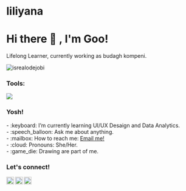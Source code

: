 # liliyana
# <summary><strong>Hi there :wave: , I'm Goo!</strong></summary>
Lifelong Learner, currently working as budagh kompeni.
<p align="left"> <img src="https://komarev.com/ghpvc/?username=goonesmile&label=Profile%20views&color=0e75b6&style=flat" alt="isrealodejobi" />
</p>

### <summary><strong>Tools:</strong></summary>
<p>
    <img src="https://img.shields.io/badge/Text%20Editor-Visual%20Studio%20Code-blue?&logo=visual%20studio%20code&logoColor=blue" />
</p>

### <summary><strong>Yosh!</strong></summary>
<p>
    - :keyboard: I’m currently learning UI/UX Desaign and Data Analytics. </br>
    - :speech_balloon: Ask me about anything.</br>
    - :mailbox: How to reach me: <a href="mailto:nadiyaauliya06@gmail.com">Email me!</a>  </br>
    - :cloud: Pronouns: She/Her. </br>
    - :game_die: Drawing are part of me. </br>
<p>

### <summary><strong>Let's connect!</strong></summary>
<a href="https://www.x.com/yours">
  <img align="left" alt="Goo's Twitter" width="20px" src="https://simpleicons.now.sh/x/495f7e" />
</a>
<a href="https://www.instagram.com/yours/">
  <img align="left" alt="Goo's Instagram" width="20px" src="https://simpleicons.now.sh/instagram/495f7e" />
</a>
<a href="https://yours.com/">
  <img align="left" alt="Goo's Blog" width="20px" src="https://simpleicons.now.sh/blogger/495f7e" />
</a>
